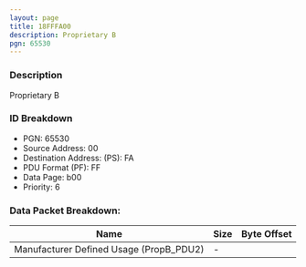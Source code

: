 ```yaml
---
layout: page
title: 18FFFA00
description: Proprietary B
pgn: 65530
---
```


### Description

Proprietary B

### ID Breakdown
* PGN: 65530
* Source Address: 00
* Destination Address: (PS): FA
* PDU Format (PF): FF
* Data Page: b00
* Priority: 6
### Data Packet Breakdown:

| Name | Size | Byte Offset |
| ---- | ---- | ----------- |
| Manufacturer Defined Usage (PropB_PDU2) | - |  |
